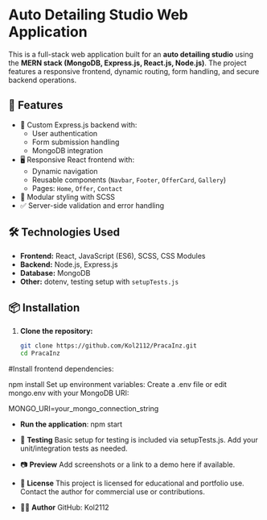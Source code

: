 # Auto Detailing Studio Web Application

This is a full-stack web application built for an **auto detailing studio** using the **MERN stack (MongoDB, Express.js, React.js, Node.js)**. The project features a responsive frontend, dynamic routing, form handling, and secure backend operations.

## 🚀 Features

- 🔧 Custom Express.js backend with:
  - User authentication
  - Form submission handling
  - MongoDB integration
- 🖥️ Responsive React frontend with:
  - Dynamic navigation
  - Reusable components (`Navbar`, `Footer`, `OfferCard`, `Gallery`)
  - Pages: `Home`, `Offer`, `Contact`
- 🎨 Modular styling with SCSS
- ✅ Server-side validation and error handling

## 🛠️ Technologies Used

- **Frontend:** React, JavaScript (ES6), SCSS, CSS Modules
- **Backend:** Node.js, Express.js
- **Database:** MongoDB
- **Other:** dotenv, testing setup with `setupTests.js`

## 📦 Installation

1. **Clone the repository:**
   ```bash
   git clone https://github.com/Kol2112/PracaInz.git
   cd PracaInz
#Install frontend dependencies:

npm install
Set up environment variables:
Create a .env file or edit mongo.env with your MongoDB URI:

MONGO_URI=your_mongo_connection_string

- **Run the application**:
npm start

- 🧪 **Testing**
Basic setup for testing is included via setupTests.js. Add your unit/integration tests as needed.

- 📷 **Preview**
Add screenshots or a link to a demo here if available.

- 📄 **License**
This project is licensed for educational and portfolio use. Contact the author for commercial use or contributions.

- 👨‍💻 **Author**
GitHub: Kol2112
